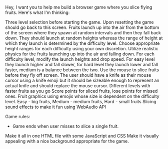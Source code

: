 Hey, I want you to help me build a browser game where you slice flying fruits. Here's what I'm thinking:

Three level selection before starting the game. Upon resetting the game should go back to this screen.
Fruits launch up into the air from the bottom of the screen where they spawn at random intervals and then they fall back down. They should launch at random heights whereas the range of height at which they launch is determined by the difficulty level. Choose appropriate height ranges for each difficulty using your own discretion.
Utilize realistic physics for the fruits launching up into the air and falling down.
For each difficulty level, modify the launch heights and drop speed. For easy level they launch higher and fall slower, for hard level they launch lower and fall faster, medium is a balance between the two.
Use the mouse to slice fruits before they fly off screen.
The user should have a knife as their mouse cursor using a knife emoji but it should be sizeable enough to represent an actual knife and should replace the mouse cursor.
Different levels with faster fruits as you go
Score points for sliced fruits, lose points for missed ones.
Fruit graphics using emojis whose size is dependent on the difficulty level. Easy - big fruits, Medium - medium fruits, Hard - small fruits
Slicing sound effects to make it fun using WebAudio API

Game rules:
- Game ends when user misses to slice a single fruit.

Make it all in one HTML file with some JavaScript and CSS
Make it visually appealing with a nice background appropriate for the game.